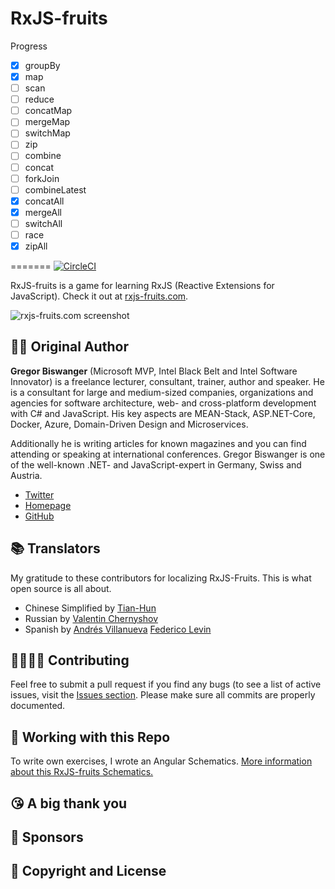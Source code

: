 
RxJS-fruits
=======
Progress

* [x] groupBy
* [x] map
* [ ] scan
* [ ] reduce
* [ ] concatMap
* [ ] mergeMap
* [ ] switchMap
* [ ] zip
* [ ] combine
* [ ] concat
* [ ] forkJoin
* [ ] combineLatest
* [x] concatAll
* [x] mergeAll
* [ ] switchAll
* [ ] race
* [x] zipAll

=======
[![CircleCI](https://circleci.com/gh/GregorBiswanger/rxjs-fruits.svg?style=svg)](https://circleci.com/gh/GregorBiswanger/rxjs-fruits)

RxJS-fruits is a game for learning RxJS (Reactive Extensions for JavaScript). Check it out at [rxjs-fruits.com](https://www.rxjs-fruits.com).

![rxjs-fruits.com screenshot](https://github.com/GregorBiswanger/rxjs-fruits/raw/master/src/assets/images/thumbnail.jpg)

## 👨‍💻 Original Author

**Gregor Biswanger** (Microsoft MVP, Intel Black Belt and Intel Software Innovator) is a freelance lecturer, consultant, trainer, author and speaker. He is a consultant for large and medium-sized companies, organizations and agencies for software architecture, web- and cross-platform development with C# and JavaScript. His key aspects are MEAN-Stack, ASP.NET-Core, Docker, Azure, Domain-Driven Design and Microservices.

Additionally he is writing articles for known magazines and you can find attending or speaking at international conferences. Gregor Biswanger is one of the well-known .NET- and JavaScript-expert in Germany, Swiss and Austria. 

* [Twitter](https://twitter.com/BFreakout)
* [Homepage](http://about.me/gregor.biswanger)
* [GitHub](https://github.com/GregorBiswanger)

## 📚 Translators
My gratitude to these contributors for localizing RxJS-Fruits. This is what open source is all about.
* Chinese Simplified by [Tian-Hun](https://github.com/Tian-Hun)
* Russian by [Valentin Chernyshov](https://github.com/ValentinChernyshov)
* Spanish by [Andrés Villanueva](https://github.com/Villanuevand) [Federico Levin](https://github.com/federicolevin)


## 🙋‍♀️🙋‍♂ Contributing
Feel free to submit a pull request if you find any bugs (to see a list of active issues, visit the [Issues section](https://github.com/GregorBiswanger/rxjs-fruits/issues).
Please make sure all commits are properly documented.

## 🧪 Working with this Repo
To write own exercises, I wrote an Angular Schematics. [More information about this RxJS-fruits Schematics.](https://github.com/GregorBiswanger/rxjs-fruits-schematics)

## 😘 A big thank you

## 🙏 Sponsors

## 🎉 Copyright and License
